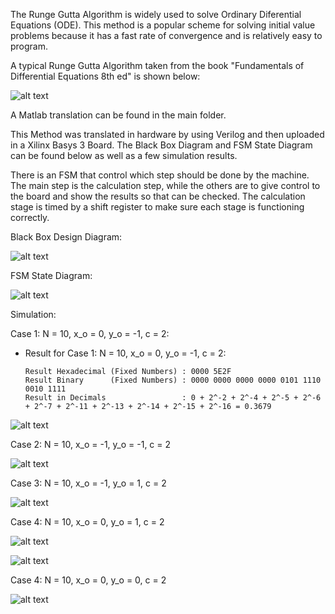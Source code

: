 The Runge Gutta Algorithm is widely used to solve Ordinary Diferential Equations (ODE). This method is a popular scheme for solving initial value problems because it
has a fast rate of convergence and is relatively easy to program.

A typical Runge Gutta Algorithm taken from the book "Fundamentals of Differential Equations 8th ed" is shown below:

![alt text](https://github.com/FilippoCheein/Runge_Kutta_FPGA/blob/main/Basys%203%20Upload/RK4_Algorithm_Book.PNG?raw=true)

A Matlab translation can be found in the main folder. 

This Method was translated in hardware by using Verilog and then uploaded in a Xilinx Basys 3 Board. The Black Box Diagram and FSM State Diagram can be found below as well as a few simulation results.

There is an FSM that control which step should be done by the machine. The main step is the calculation step, while the others are to give control to the board and show the results so that can be checked. 
The calculation stage is timed by a shift register to make sure each stage is functioning correctly.

Black Box Design Diagram:

![alt text](https://github.com/FilippoCheein/Runge_Kutta_FPGA/blob/main/Basys%203%20Upload/RK4_Black_Box_Diagram_Final.PNG?raw=true)


FSM State Diagram:

![alt text](https://github.com/FilippoCheein/Runge_Kutta_FPGA/blob/main/Basys%203%20Upload/RK4_FSM_State_Diagram.PNG?raw=true)


Simulation:

Case 1:  N = 10, x_o = 0, y_o = -1, c = 2:
* Result for Case 1:  N = 10, x_o = 0, y_o = -1, c = 2:
 
      Result Hexadecimal (Fixed Numbers) : 0000 5E2F
      Result Binary      (Fixed Numbers) : 0000 0000 0000 0000 0101 1110 0010 1111
      Result in Decimals                 : 0 + 2^-2 + 2^-4 + 2^-5 + 2^-6 + 2^-7 + 2^-11 + 2^-13 + 2^-14 + 2^-15 + 2^-16 = 0.3679   

![alt text](https://github.com/FilippoCheein/Runge_Kutta_FPGA/blob/main/Basys%203%20Upload/Simulation%20Pic/test_1.JPG?raw=true)

Case 2:  N = 10, x_o = -1, y_o = -1, c = 2

![alt text](https://github.com/FilippoCheein/Runge_Kutta_FPGA/blob/main/Basys%203%20Upload/Simulation%20Pic/test_2.JPG?raw=true)

Case 3:  N = 10, x_o = -1, y_o = 1, c = 2

![alt text](https://github.com/FilippoCheein/Runge_Kutta_FPGA/blob/main/Basys%203%20Upload/Simulation%20Pic/test_3.JPG?raw=true)

Case 4:  N = 10, x_o = 0, y_o = 1, c = 2

![alt text](https://github.com/FilippoCheein/Runge_Kutta_FPGA/blob/main/Basys%203%20Upload/Simulation%20Pic/test_4_1.JPG?raw=true)

![alt text](https://github.com/FilippoCheein/Runge_Kutta_FPGA/blob/main/Basys%203%20Upload/Simulation%20Pic/test_4_2.JPG?raw=true)


Case 4:  N = 10, x_o = 0, y_o = 0, c = 2

![alt text](https://github.com/FilippoCheein/Runge_Kutta_FPGA/blob/main/Basys%203%20Upload/Simulation%20Pic/test_5_1.JPG?raw=true)
